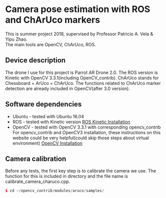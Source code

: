 # Camera pose estimation with ROS and ChArUco markers
This is summer project 2018, supervised by Professor Patricio A. Vela &amp; Yipu Zhao.  
The main tools are OpenCV, ChArUco, ROS. 

## Device description
The drone I use for this project is Parrot AR Drone 2.0. The ROS version is Kinetic with OpenCV 3.3.1(including OpenCV_contrib). ChArUco stands for Chessboard + ArUco = ChArUco. The functions related to ChArUco marker detection are already included in OpenCV(after 3.0 version). 

## Software dependencies
* Ubuntu - tested with Ubuntu 16.04
* ROS - tested with Kinetic version [ROS Kinetic Installation](http://wiki.ros.org/kinetic/Installation/Ubuntu)
* OpenCV - tested with OpenCV 3.3.1 with corresponding opencv_contrib
For opencv_contrib and OpenCV3 installation, these instructions on this website could be very helpful(could skip those steps about virtual environment)   [OpenCV Installation](https://www.learnopencv.com/install-opencv3-on-ubuntu/)



## Camera calibration
Before any tests, the first key step is to calibrate the camera we use. The function for this is included in directory and the file name is calibrate_camera_charuco.cpp.
```C++
$ cd ~/opencv_contrib/modules/aruco/samples/
```

